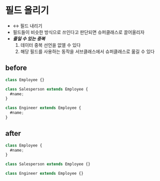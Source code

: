# 필드 올리기

- ↔️ 필드 내리기
- 필드들이 비슷한 방식으로 쓰인다고 판단되면 슈퍼클래스로 끌어올리자
- **_줄일 수 있는 중복_**
  1. 데이터 중복 선언을 없앨 수 있다
  2. 해당 필드를 사용하는 동작을 서브클래스에서 슈퍼클래스로 옮길 수 있다

## before

```js
class Employee {}

class Salesperson extends Employee {
  #name;
}

class Engineer extends Employee {
  #name;
}
```

## after

```js
class Employee {
  #name;
}

class Salesperson extends Employee {}

class Engineer extends Employee {}
```
